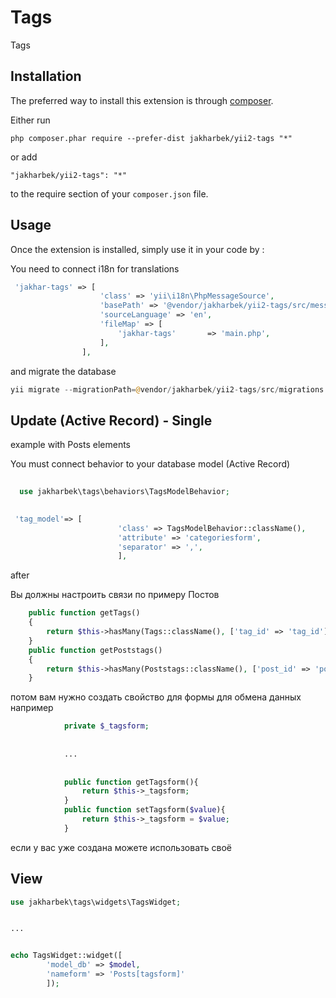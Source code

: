 Tags
====
Tags

Installation
------------

The preferred way to install this extension is through [composer](http://getcomposer.org/download/).

Either run

```
php composer.phar require --prefer-dist jakharbek/yii2-tags "*"
```

or add

```
"jakharbek/yii2-tags": "*"
```

to the require section of your `composer.json` file.


Usage
-----

Once the extension is installed, simply use it in your code by  :



You need to connect i18n for translations

```php
 'jakhar-tags' => [
                    'class' => 'yii\i18n\PhpMessageSource',
                    'basePath' => '@vendor/jakharbek/yii2-tags/src/messages',
                    'sourceLanguage' => 'en',
                    'fileMap' => [
                        'jakhar-tags'       => 'main.php',
                    ],
                ],
```

and migrate the database

```php
yii migrate --migrationPath=@vendor/jakharbek/yii2-tags/src/migrations
```



Update (Active Record) - Single
-----

example with Posts elements

You must connect behavior to your database model (Active Record)
```php
   
  use jakharbek\tags\behaviors\TagsModelBehavior;
  

 'tag_model'=> [
                        'class' => TagsModelBehavior::className(),
                        'attribute' => 'categoriesform',
                        'separator' => ',',
                        ],
```

after

Вы должны настроить связи по примеру Постов

```php
    public function getTags()
    {
        return $this->hasMany(Tags::className(), ['tag_id' => 'tag_id'])->viaTable('poststags', ['post_id' => 'post_id']);
    }
    public function getPoststags()
    {
        return $this->hasMany(Poststags::className(), ['post_id' => 'post_id']);
    }
```

потом вам нужно создать свойство для формы для обмена данных например
```php
            private $_tagsform;
            
            
            ...
            
            
            public function getTagsform(){
                return $this->_tagsform;
            }
            public function setTagsform($value){
                return $this->_tagsform = $value;
            }
```
если у вас уже создана можете использовать своё

View
----
```php
use jakharbek\tags\widgets\TagsWidget;


...


echo TagsWidget::widget([
        'model_db' => $model,
        'nameform' => 'Posts[tagsform]'
        ]);

``` 